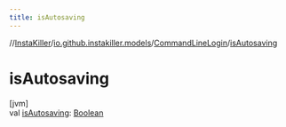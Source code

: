 ```yaml
---
title: isAutosaving
---
```

//[InstaKiller](../../../index.html)/[io.github.instakiller.models](../index.html)/[CommandLineLogin](index.html)/[isAutosaving](is-autosaving.html)



# isAutosaving



[jvm]\
val [isAutosaving](is-autosaving.html): [Boolean](https://kotlinlang.org/api/latest/jvm/stdlib/kotlin/-boolean/index.html)




